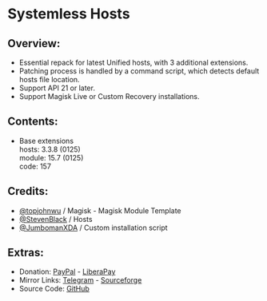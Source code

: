 # Systemless Hosts

## Overview:
- Essential repack for latest Unified hosts, with 3 additional extensions.
- Patching process is handled by a command script, which detects default hosts file location.
- Support API 21 or later.
- Support Magisk Live or Custom Recovery installations.

## Contents:
- Base extensions   
hosts: 3.3.8 (0125)   
module: 15.7 (0125)   
code: 157   

## Credits:
- [@topjohnwu](https://github.com/topjohnwu) / Magisk - Magisk Module Template
- [@StevenBlack](https://github.com/StevenBlack) / Hosts
- [@JumbomanXDA](https://github.com/JumbomanXDA) / Custom installation script

## Extras:
- Donation: [PayPal](https://paypal.me/gloeyisk) - [LiberaPay](https://liberapay.com/gloeyisk)
- Mirror Links: [Telegram](https://t.me/gldppc) - [Sourceforge](https://bit.ly/2YZyZlA)
- Source Code: [GitHub](https://github.com/gloeyisk/SystemlessHosts)
